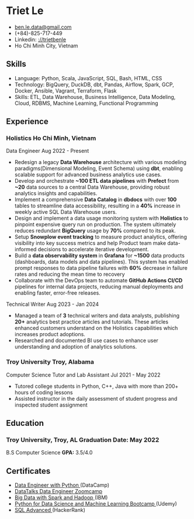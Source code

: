 <!-- The (first) h1 will be used as the <title> of the HTML page -->
# Triet Le

<!-- The unordered list immediately after the h1 will be formatted on a single
line. It is intended to be used for contact details -->
- ben.le.data@gmail.com
- (+84)-825-717-449
<span class='br'></span>
- Linkedin: [://trietbenle](https://www.linkedin.com/in/trietbenle/)
- Ho Chi Minh City, Vietnam

## Skills
 - Language: Python, Scala, JavaScript, SQL, Bash, HTML, CSS
 - Technology: BigQuery, DuckDB, dbt, Pandas, Airflow, Spark, GCP, Docker, Ansible, Vagrant, Terraform, Flask
 - Skills: ETL, Data Warehouse, Business Intelligence, Data Modeling, Cloud, RDBMS, Machine Learning, Functional Programming

## Experience
<!-- You have to wrap the "left" and "right" half of these headings in spans by
hand -->
### <span>Holistics</span> <span>Ho Chi Minh, Vietnam</span>
<div class="subheader"><span>Data Engineer</span> <span>Aug 2022 - Present</span></div>

- Redesign a legacy **Data Warehouse** architecture with various modeling paradigms(Dimensional Modeling, Event Schema) using **dbt**, enabling scalable support for advanced business analytics use cases.
- Develop and orchestrate **~100 ETL data pipelines** with **Prefect** from **~20** data sources to a central Data Warehouse, providing robust analytics insights and capabilities.
- Implement a comprehensive **Data Catalog** in **dbdocs** with over **100** tables to streamline data accessibility, resulting in a **40%** increase in weekly active SQL Data Warehouse users.
- Design and implement a data usage monitoring system with **Holistics** to pinpoint expensive query run on production. The system ultimately reduces redundant **BigQuery** usage by **70%** compared to its peak.
- Setup **Snowplow event tracking** to measure product analytics, offering visibility into key success metrics and help Product team make data-informed decisions to accelerate iterative development.
- Build a **data observability system** in **Grafana** for **~1500** data products (dashboards, data models and data pipelines). This system has enabled prompt responses to data pipeline failures with **60%** decrease in failure rates and reducing the mean time to recovery
- Collaborate with the DevOps team to automate **GitHub Actions CI/CD** pipelines for internal data projects, reducing manual deployments and enabling faster, error-free releases.

<div class="subheader">
  <span> Technical Writer </span> 
  <span>Aug 2023 - Jan 2024</span>
</div>

- Managed a team of **3** technical writers and data analysts, publishing **20+** analytics best practice articles and tutorials. These articles enhanced customers understand on the Holistics capabilities which increases product adoptions.
- Researched and documented BI use cases to enhance user understanding and adoption of analytics solutions. 

### <span>Troy University</span> <span>Troy, Alabama</span>
<div class="subheader"><span>Computer Science Tutor and Lab Assistant</span> <span>Jul 2021 - May 2022</span></div>

- Tutored college students in Python, C++, Java with more than 200+ hours of coding lessons 
-	Assisted instructor in the daily assessment of student progress and inspected student assignment

## Education
### <span>Troy University, Troy, AL</span> <span>Graduation Date: May 2022</span>
<div class="subheader"><span>B.S Computer Science</span> <span><strong>GPA:</strong> 3.5/4.0</span></div>

## Certificates
- [ Data Engineer with Python ](https://www.datacamp.com/statement-of-accomplishment/track/6c5e5eacdffba0305fdac6454ba4cc5cc4520d30) (DataCamp)
- [ DataTalks Data Engineer Zoomcamp](https://certificate.datatalks.club/dezoomcamp/2023/4ba3d86420dd8c7f12e235aeab4bfd9fe5a76e31.pdf)
- [ Big Data with Spark and Hadoop ](https://www.coursera.org/account/accomplishments/certificate/PKZ35UK8GP3T) (IBM)
- [ Python for Data Science and Machine Learning Bootcamp ](https://www.udemy.com/certificate/UC-4caa39bf-5639-49b9-be48-e2f1ff6beea8/) (Udemy)
- [ SQL Advanced ](https://www.hackerrank.com/certificates/iframe/0d10b33f3f67) (HackerRank)

